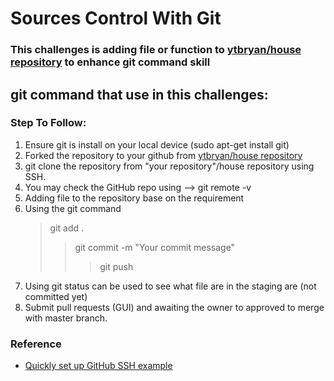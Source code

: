 # Sources Control With Git #

### This challenges is adding file or function to [ytbryan/house repository](https://github.com/ytbryan/house) to enhance git command skill

## git command that use in this challenges:

### Step To Follow: 

1. Ensure git is install on your local device (sudo apt-get install git)
2. Forked the repository to your github from [ytbryan/house repository](https://github.com/ytbryan/house)
3. git clone the repository from "your repository"/house repository using SSH.
4. You may check the GitHub repo using --> git remote -v
5. Adding file to the repository base on the requirement
6. Using the git command 
   > git add . 
   >> git commit -m "Your commit message"
   >>> git push
7. Using git status can be used to see what file are in the staging are (not committed yet)
8. Submit pull requests (GUI) and awaiting the owner to approved to merge with master branch.


### Reference

* [Quickly set up GitHub SSH example](https://www.theserverside.com/blog/Coffee-Talk-Java-News-Stories-and-Opinions/GitHub-SSH-Key-Setup-Config-Ubuntu-Linux)








    



